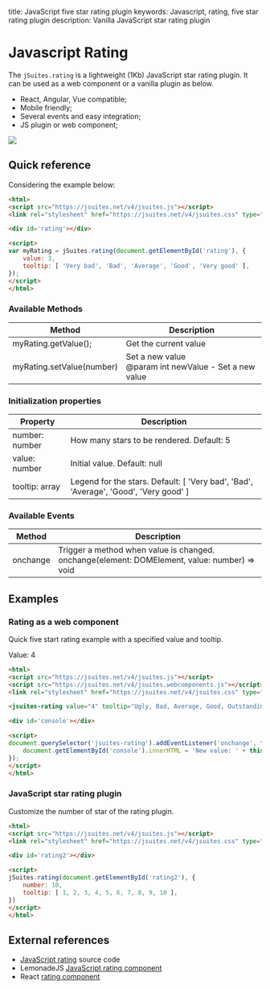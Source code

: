 title: JavaScript five star rating plugin
keywords: Javascript, rating, five star rating plugin
description: Vanilla JavaScript star rating plugin

Javascript Rating
=================

The `jSuites.rating` is a lightweight (1Kb) JavaScript star rating plugin. It can be used as a web component or a vanilla plugin as below.

* React, Angular, Vue compatible;
* Mobile friendly;
* Several events and easy integration;
* JS plugin or web component;

![](img/js-rating.svg)

  

Quick reference
---------------

Considering the example below:

```html
<html>
<script src="https://jsuites.net/v4/jsuites.js"></script>
<link rel="stylesheet" href="https://jsuites.net/v4/jsuites.css" type="text/css" />

<div id='rating'></div>

<script>
var myRating = jSuites.rating(document.getElementById('rating'), {
    value: 3,
    tooltip: [ 'Very bad', 'Bad', 'Average', 'Good', 'Very good' ],
});
</script>
</html>
```

### Available Methods

| Method | Description |
| --- | --- |
| myRating.getValue(); | Get the current value |
| myRating.setValue(number) | Set a new value  <br>@param int newValue - Set a new value |

  

### Initialization properties

| Property | Description |
| --- | --- |
| number: number | How many stars to be rendered. Default: 5 |
| value: number | Initial value. Default: null |
| tooltip: array | Legend for the stars. Default: [ 'Very bad', 'Bad', 'Average', 'Good', 'Very good' ] |

  

### Available Events

| Method | Description |
| --- | --- |
| onchange | Trigger a method when value is changed.  <br>onchange(element: DOMElement, value: number) => void |

  

Examples
--------

### Rating as a web component

Quick five start rating example with a specified value and tooltip.  

Value: 4

```html
<html>
<script src="https://jsuites.net/v4/jsuites.js"></script>
<script src="https://jsuites.net/v4/jsuites.webcomponents.js"></script>
<link rel="stylesheet" href="https://jsuites.net/v4/jsuites.css" type="text/css" />

<jsuites-rating value="4" tooltip="Ugly, Bad, Average, Good, Outstanding"></jsuites-rating>

<div id='console'></div>

<script>
document.querySelector('jsuites-rating').addEventListener('onchange', function(e) {
    document.getElementById('console').innerHTML = 'New value: ' + this.value;
});
</script>
</html>
```  

### JavaScript star rating plugin

Customize the number of star of the rating plugin.  
  
```html
<html>
<script src="https://jsuites.net/v4/jsuites.js"></script>
<link rel="stylesheet" href="https://jsuites.net/v4/jsuites.css" type="text/css" />

<div id='rating2'></div>

<script>
jSuites.rating(document.getElementById('rating2'), {
    number: 10,
    tooltip: [ 1, 2, 3, 4, 5, 6, 7, 8, 9, 10 ],
})
</script>
</html>
```
  

External references
-------------------

* [JavaScript rating](https://github.com/jsuites/jsuites/blob/master/src/rating.js) source code
* LemonadeJS [JavaScript rating component](https://lemonadejs.net/v2/library/rating)
* React [rating component](https://codesandbox.io/s/jsuites-rating-with-react-xfdmu)
